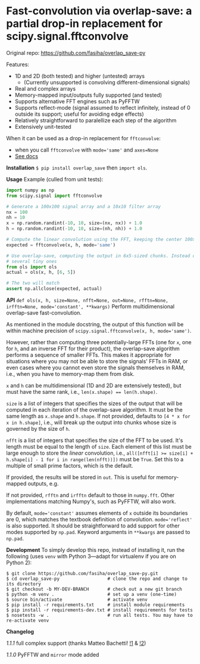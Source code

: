 # Fast-convolution via overlap-save: a partial drop-in replacement for scipy.signal.fftconvolve

Original repo: https://github.com/fasiha/overlap_save-py


Features:

- 1D and 2D (both tested) and higher (untested) arrays
  - (Currently unsupported is convolving different-dimensional signals)
- Real and complex arrays
- Memory-mapped input/outputs fully supported (and tested)
- Supports alternative FFT engines such as PyFFTW
- Supports reflect-mode (signal assumed to reflect infinitely, instead of 0 outside its support; useful for avoiding edge effects)
- Relatively straightforward to paralellize each step of the algorithm
- Extensively unit-tested

When it can be used as a drop-in replacement for `fftconvolve`:

- when you call `fftconvolve` with `mode='same'` and `axes=None`
- [See docs](https://docs.scipy.org/doc/scipy/reference/generated/scipy.signal.fftconvolve.html)

**Installation** `$ pip install overlap_save` then `import ols`.

**Usage**
Example (culled from unit tests):
```py
import numpy as np
from scipy.signal import fftconvolve

# Generate a 100x100 signal array and a 10x10 filter array
nx = 100
nh = 10
x = np.random.randint(-10, 10, size=(nx, nx)) + 1.0
h = np.random.randint(-10, 10, size=(nh, nh)) + 1.0

# Compute the linear convolution using the FFT, keeping the center 100x100 samples
expected = fftconvolve(x, h, mode='same')

# Use overlap-save, computing the output in 6x5-sized chunks. Instead of one huge FFT, we do a
# several tiny ones
from ols import ols
actual = ols(x, h, [6, 5])

# The two will match
assert np.allclose(expected, actual)
```

**API** `def ols(x, h, size=None, nfft=None, out=None, rfftn=None, irfftn=None, mode='constant', **kwargs)` Perform multidimensional overlap-save fast-convolution.

As mentioned in the module docstring, the output of this function will be within machine precision of `scipy.signal.fftconvolve(x, h, mode='same')`.

However, rather than computing three potentially-large FFTs (one for `x`, one for `h`, and an inverse FFT for their product), the overlap-save algorithm performs a sequence of smaller FFTs. This makes it appropriate for situations where you may not be able to store the signals' FFTs in RAM, or even cases where you cannot even store the signals themselves in RAM, i.e., when you have to memory-map them from disk.

`x` and `h` can be multidimensional (1D and 2D are extensively tested), but must have the same rank, i.e., `len(x.shape) == len(h.shape)`.

`size` is a list of integers that specifies the sizes of the output that will be computed in each iteration of the overlap-save algorithm. It must be the same length as `x.shape` and `h.shape`. If not provided, defaults to `[4 * x for x in h.shape]`, i.e., will break up the output into chunks whose size is governed by the size of `h`.

`nfft` is a list of integers that specifies the size of the FFT to be used.  It's length must be equal to the length of `size`. Each element of this list must be large enough to store the *linear* convolution, i.e., `all([nfft[i] >= size[i] + h.shape[i] - 1 for i in range(len(nfft))])` must be `True`. Set this to a multiple of small prime factors, which is the default.

If provided, the results will be stored in `out`. This is useful for memory-mapped outputs, e.g.

If not provided, `rfftn` and `irfftn` default to those in `numpy.fft`. Other implementations matching Numpy's, such as PyFFTW, will also work.

By default, `mode='constant'` assumes elements of `x` outside its boundaries are 0, which matches the textbook definition of convolution. `mode='reflect'` is also supported. It should be straightforward to add support for other modes supported by `np.pad`. Keyword arguments in `**kwargs` are passed to `np.pad`.

**Development** To simply develop this repo, instead of installing it, run the following (uses `venv` with Python 3—adapt for virtualenv if you are on Python 2):
```shell
$ git clone https://github.com/fasiha/overlap_save-py.git
$ cd overlap_save-py                  # clone the repo and change to its directory
$ git checkout -b MY-DEV-BRANCH       # check out a new git branch
$ python -m venv .                    # set up a venv (one-time)
$ source bin/activate                 # activate venv
$ pip install -r requirements.txt     # install module requirements
$ pip install -r requirements-dev.txt # install requirements for tests
$ nosetests -w .                      # run all tests. You may have to re-activate venv
```

**Changelog**

*1.1.1* full complex support (thanks Matteo Bachetti! [!1](https://github.com/fasiha/overlap_save-py/pull/1) & [!2](https://github.com/fasiha/overlap_save-py/pull/2))

*1.1.0* PyFFTW and `mirror` mode added